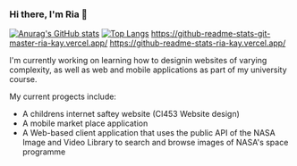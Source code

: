 ### Hi there, I'm Ria 👋

[![Anurag's GitHub stats](https://github-readme-stats-ria-kay.vercel.app//api/top-langs/?username=Ria-Kay)](https://github.com/anuraghazra/github-readme-stats)
[![Top Langs](https://github-readme-stats-ria-kay.vercel.app//api/top-langs/?username=Ria-Kay)](https://github.com/anuraghazra/github-readme-stats)
https://github-readme-stats-git-master-ria-kay.vercel.app/
https://github-readme-stats-ria-kay.vercel.app/
<!--
**Ria-Kay/Ria-Kay** is a ✨ _special_ ✨ repository because its `README.md` (this file) appears on your GitHub profile.

Here are some ideas to get you started: 

- 🔭 I’m currently working on ...
- 🌱 I’m currently learning ...
- 👯 I’m looking to collaborate on ...
- 🤔 I’m looking for help with ...
- 💬 Ask me about ...
- 📫 How to reach me: ...
- 😄 Pronouns: ...
- ⚡ Fun fact: ...
-->
I'm currently working on learning how to designin websites of varying complexity, as well as web and mobile applications as part of my university course.

My current progects include:
- A childrens internet saftey website (CI453 Website design)
- A mobile market place application
- A Web-based client application that uses the public API of the NASA Image and Video Library to search and browse images of NASA's space programme
